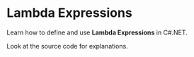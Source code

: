 # Lambda Expressions
<p>Learn how to define and use <b>Lambda Expressions</b> in C#.NET.</p>
<p>Look at the source code for explanations.</p>
